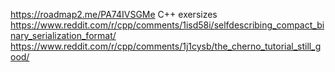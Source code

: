 https://roadmap2.me/PA74IVSGMe C++ exersizes
https://www.reddit.com/r/cpp/comments/1isd58i/selfdescribing_compact_binary_serialization_format/ 
https://www.reddit.com/r/cpp/comments/1j1cysb/the_cherno_tutorial_still_good/
